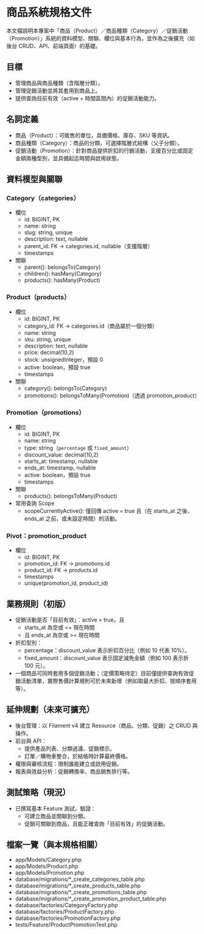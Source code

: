 # 商品系統規格文件

本文檔說明本專案中「商品（Product）／商品種類（Category）／促銷活動（Promotion）」系統的資料模型、關聯、欄位與基本行為，並作為之後擴充（如後台 CRUD、API、前端頁面）的基礎。

## 目標
- 管理商品與商品種類（含階層分類）。
- 管理促銷活動並將其套用到商品上。
- 提供查詢目前有效（active + 時間區間內）的促銷活動能力。

## 名詞定義
- 商品（Product）：可販售的單位，具備價格、庫存、SKU 等資訊。
- 商品種類（Category）：商品的分類，可選擇階層式結構（父子分類）。
- 促銷活動（Promotion）：針對商品提供折扣的行銷活動，支援百分比或固定金額兩種型別，並具備起迄時間與啟用狀態。

## 資料模型與關聯

### Category（categories）
- 欄位
  - id: BIGINT, PK
  - name: string
  - slug: string, unique
  - description: text, nullable
  - parent_id: FK -> categories.id, nullable（支援階層）
  - timestamps
- 關聯
  - parent(): belongsTo(Category)
  - children(): hasMany(Category)
  - products(): hasMany(Product)

### Product（products）
- 欄位
  - id: BIGINT, PK
  - category_id: FK -> categories.id（商品屬於一個分類）
  - name: string
  - sku: string, unique
  - description: text, nullable
  - price: decimal(10,2)
  - stock: unsignedInteger，預設 0
  - active: boolean，預設 true
  - timestamps
- 關聯
  - category(): belongsTo(Category)
  - promotions(): belongsToMany(Promotion)（透過 promotion_product）

### Promotion（promotions）
- 欄位
  - id: BIGINT, PK
  - name: string
  - type: string（`percentage` 或 `fixed_amount`）
  - discount_value: decimal(10,2)
  - starts_at: timestamp, nullable
  - ends_at: timestamp, nullable
  - active: boolean，預設 true
  - timestamps
- 關聯
  - products(): belongsToMany(Product)
- 常用查詢 Scope
  - scopeCurrentlyActive(): 僅回傳 active = true 且（在 starts_at 之後、ends_at 之前，或未設定時間）的活動。

### Pivot：promotion_product
- 欄位
  - id: BIGINT, PK
  - promotion_id: FK -> promotions.id
  - product_id: FK -> products.id
  - timestamps
  - unique(promotion_id, product_id)

## 業務規則（初版）
- 促銷活動是否「目前有效」：active = true，且
  - starts_at 為空或 <= 現在時間
  - 且 ends_at 為空或 >= 現在時間
- 折扣型別：
  - percentage：discount_value 表示折扣百分比（例如 10 代表 10%）。
  - fixed_amount：discount_value 表示固定減免金額（例如 100 表示折 100 元）。
- 一個商品可同時套用多個促銷活動；（定價策略待定）目前僅提供查詢有效促銷活動清單，實際售價計算規則可於未來新增（例如取最大折扣、按順序套用等）。

## 延伸規劃（未來可擴充）
- 後台管理：以 Filament v4 建立 Resource（商品、分類、促銷）之 CRUD 與操作。
- 前台與 API：
  - 提供產品列表、分類過濾、促銷標示。
  - 訂單／購物車整合，於結帳時計算最終價格。
- 權限與審核流程：限制誰能建立或啟用促銷。
- 報表與效益分析：促銷轉換率、商品銷售排行等。

## 測試策略（現況）
- 已撰寫基本 Feature 測試，驗證：
  - 可建立商品並關聯到分類。
  - 促銷可關聯到商品，且能正確查詢「目前有效」的促銷活動。

## 檔案一覽（與本規格相關）
- app/Models/Category.php
- app/Models/Product.php
- app/Models/Promotion.php
- database/migrations/*_create_categories_table.php
- database/migrations/*_create_products_table.php
- database/migrations/*_create_promotions_table.php
- database/migrations/*_create_promotion_product_table.php
- database/factories/CategoryFactory.php
- database/factories/ProductFactory.php
- database/factories/PromotionFactory.php
- tests/Feature/ProductPromotionTest.php
